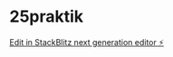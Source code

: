 # 25praktik

[Edit in StackBlitz next generation editor ⚡️](https://stackblitz.com/~/github.com/3three1one1one/25praktik)
